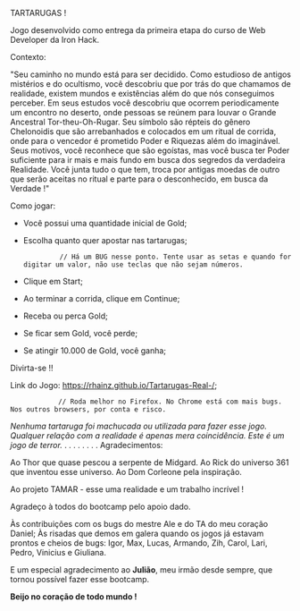 TARTARUGAS !

Jogo desenvolvido como entrega da primeira etapa do curso de Web Developer da Iron Hack.

Contexto:

"Seu caminho no mundo está para ser decidido. Como estudioso de antigos mistérios e do ocultismo, você descobriu que por trás do que chamamos de realidade, existem mundos e existências além do que nós conseguimos perceber. 
Em seus estudos você descobriu que ocorrem periodicamente um encontro no deserto, onde pessoas se reúnem para louvar o Grande Ancestral Tor-theu-Oh-Rugar. Seu símbolo são répteis do gênero Chelonoidis que são arrebanhados e colocados em um ritual de corrida, onde para o vencedor é prometido Poder e Riquezas além do imaginável. 
Seus motivos, você reconhece que são egoístas, mas você busca ter Poder suficiente para ir mais e mais fundo em busca dos segredos da verdadeira Realidade.
Você junta tudo o que tem, troca por antigas moedas de outro que serão aceitas no ritual e parte para o desconhecido, em busca da Verdade !"

Como jogar:

  - Você possui uma quantidade inicial de Gold;
  - Escolha quanto quer apostar nas tartarugas;
              
                 // Há um BUG nesse ponto. Tente usar as setas e quando for digitar um valor, não use teclas que não sejam números.
  
  - Clique em Start;        
  - Ao terminar a corrida, clique em Continue;
  - Receba ou perca Gold;
  - Se ficar sem Gold, você perde;
  - Se atingir 10.000 de Gold, você ganha;

  Divirta-se !!
  
  Link do Jogo: https://rhainz.github.io/Tartarugas-Real-/;        
  
                // Roda melhor no Firefox. No Chrome está com mais bugs. Nos outros browsers, por conta e risco.
  
  
  *Nenhuma tartaruga foi machucada ou utilizada para fazer esse jogo. Qualquer relação com a realidade é apenas mera coincidência. Este é um jogo de terror.*
  .
  .
  .
  .
  .
  .
  .
  .
  Agradecimentos:
  
  Ao Thor que quase pescou a serpente de Midgard.
  Ao Rick do universo 361 que inventou esse universo.
  Ao Dom Corleone pela inspiração.
  
  Ao projeto TAMAR - esse uma realidade e um trabalho incrível !
  
  
  
  Agradeço à todos do bootcamp pelo apoio dado.
    
  Às contribuições com os bugs do mestre Ale e do TA do meu coração Daniel;
  Às risadas que demos em galera quando os jogos já estavam prontos e cheios de bugs:
       Igor, Max, Lucas, Armando, Zih, Carol, Lari, Pedro, Vinicius e Giuliana.
  
  
 
  E um especial agradecimento ao **Julião**, meu irmão desde sempre, que tornou possível fazer esse bootcamp.
  
  **Beijo no coração de todo mundo !**
  
